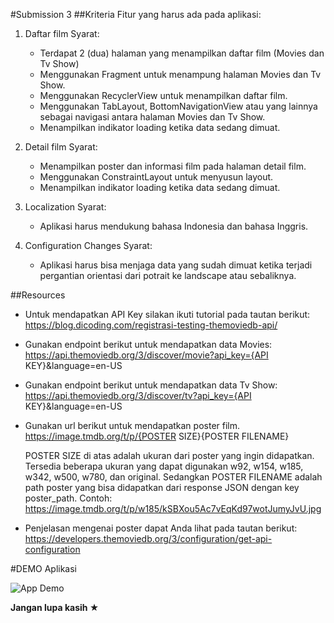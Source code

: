 #Submission 3
##Kriteria
Fitur yang harus ada pada aplikasi:

1. Daftar film
    Syarat:
    * Terdapat 2 (dua) halaman yang menampilkan daftar film (Movies dan Tv Show)
    * Menggunakan Fragment untuk menampung halaman Movies dan Tv Show.
    * Menggunakan RecyclerView untuk menampilkan daftar film.
    * Menggunakan TabLayout, BottomNavigationView atau yang lainnya sebagai navigasi antara halaman Movies dan Tv Show.
    * Menampilkan indikator loading ketika data sedang dimuat.

2. Detail film
  Syarat:
    * Menampilkan poster dan informasi film pada halaman detail film.
    * Menggunakan ConstraintLayout untuk menyusun layout.
    * Menampilkan indikator loading ketika data sedang dimuat.

3. Localization
  Syarat:
    * Aplikasi harus mendukung bahasa Indonesia dan bahasa Inggris.

4. Configuration Changes
  Syarat:
    * Aplikasi harus bisa menjaga data yang sudah dimuat ketika terjadi pergantian orientasi dari potrait ke landscape atau sebaliknya.
    
##Resources
*  Untuk mendapatkan API Key silakan ikuti tutorial pada tautan berikut:
   https://blog.dicoding.com/registrasi-testing-themoviedb-api/
*  Gunakan endpoint berikut untuk mendapatkan data Movies:
   https://api.themoviedb.org/3/discover/movie?api_key={API KEY}&language=en-US
*  Gunakan endpoint berikut untuk mendapatkan data Tv Show:
   https://api.themoviedb.org/3/discover/tv?api_key={API KEY}&language=en-US
*  Gunakan url berikut untuk mendapatkan poster film.
   https://image.tmdb.org/t/p/{POSTER SIZE}{POSTER FILENAME}

   POSTER SIZE di atas adalah ukuran dari poster yang ingin didapatkan. Tersedia beberapa ukuran yang dapat digunakan w92, w154, w185, w342, w500, w780, dan original. Sedangkan POSTER FILENAME adalah path poster yang bisa didapatkan dari response JSON dengan key poster_path.
   Contoh:
   https://image.tmdb.org/t/p/w185/kSBXou5Ac7vEqKd97wotJumyJvU.jpg

*  Penjelasan mengenai poster dapat Anda lihat pada tautan berikut:
   https://developers.themoviedb.org/3/configuration/get-api-configuration

#DEMO Aplikasi

![App Demo](demo/demo.gif)

**Jangan lupa kasih ★**




